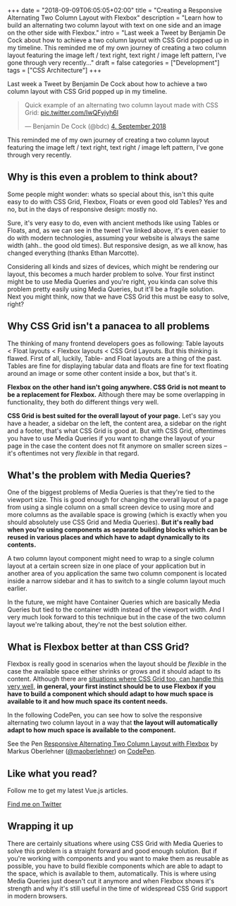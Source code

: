 +++
date = "2018-09-09T06:05:05+02:00"
title = "Creating a Responsive Alternating Two Column Layout with Flexbox"
description = "Learn how to build an alternating two column layout with text on one side and an image on the other side with Flexbox."
intro = "Last week a Tweet by Benjamin De Cock about how to achieve a two column layout with CSS Grid popped up in my timeline. This reminded me of my own journey of creating a two column layout featuring the image left / text right, text right / image left pattern, I've gone through very recently..."
draft = false
categories = ["Development"]
tags = ["CSS Architecture"]
+++

Last week a Tweet by Benjamin De Cock about how to achieve a two column layout with CSS Grid popped up in my timeline.

<blockquote class="twitter-tweet" data-lang="en"><p lang="en" dir="ltr">Quick example of an alternating two column layout made with CSS Grid: <a href="https://t.co/IwQFyiyh6l">pic.twitter.com/IwQFyiyh6l</a></p>&mdash; Benjamin De Cock (@bdc) <a href="https://twitter.com/bdc/status/1037007612678561792?ref_src=twsrc%5Etfw">4. September 2018</a></blockquote>
<script async src="https://platform.twitter.com/widgets.js" charset="utf-8"></script>

This reminded me of my own journey of creating a two column layout featuring the image left / text right, text right / image left pattern, I've gone through very recently.

## Why is this even a problem to think about?

Some people might wonder: whats so special about this, isn't this quite easy to do with CSS Grid, Flexbox, Floats or even good old Tables? Yes and no, but in the days of responsive design: mostly no.

Sure, it's very easy to do, even with ancient methods like using Tables or Floats, and, as we can see in the tweet I've linked above, it's even easier to do with modern technologies, assuming your website is always the same width (ahh.. the good old times). But responsive design, as we all know, has changed everything (thanks Ethan Marcotte).

Considering all kinds and sizes of devices, which might be rendering our layout, this becomes a much harder problem to solve. Your first instinct might be to use Media Queries and you're right, you kinda can solve this problem pretty easily using Media Queries, but it'll be a fragile solution. Next you might think, now that we have CSS Grid this must be easy to solve, right?

## Why CSS Grid isn't a panacea to all problems

The thinking of many frontend developers goes as following: Table layouts < Float layouts < Flexbox layouts < CSS Grid Layouts. But this thinking is flawed. First of all, luckily, Table- and Float layouts are a thing of the past. Tables are fine for displaying tabular data and floats are fine for text floating around an image or some other content inside a box, but that's it.

**Flexbox on the other hand isn't going anywhere. CSS Grid is not meant to be a replacement for Flexbox.** Although there may be some overlapping in functionality, they both do different things very well.

**CSS Grid is best suited for the overall layout of your page.** Let's say you have a header, a sidebar on the left, the content area, a sidebar on the right and a footer, that's what CSS Grid is good at. But with CSS Grid, oftentimes you have to use Media Queries if you want to change the layout of your page in the case the content does not fit anymore on smaller screen sizes – it's oftentimes not very *flexible* in that regard.

## What's the problem with Media Queries?

One of the biggest problems of Media Queries is that they're tied to the viewport size. This is good enough for changing the overall layout of a page from using a single column on a small screen device to using more and more columns as the available space is growing (which is exactly when you should absolutely use CSS Grid and Media Queries). **But it's really bad when you're using components as separate building blocks which can be reused in various places and which have to adapt dynamically to its contents.**

A two column layout component might need to wrap to a single column layout at a certain screen size in one place of your application but in another area of you application the same two column component is located inside a narrow sidebar and it has to switch to a single column layout much earlier.

In the future, we might have Container Queries which are basically Media Queries but tied to the container width instead of the viewport width. And I very much look forward to this technique but in the case of the two column layout we're talking about, they're not the best solution either.

## What is Flexbox better at than CSS Grid?

Flexbox is really good in scenarios when the layout should be *flexible* in the case the available space either shrinks or grows and it should adapt to its content. Although there are [situations where CSS Grid too, can handle this very well,](https://twitter.com/ddprrt/status/863014813684957184) **in general, your first instinct should be to use Flexbox if you have to build a component which should adapt to how much space is available to it and how much space its content needs.**

In the following CodePen, you can see how to solve the responsive alternating two column layout in a way that **the layout will automatically adapt to how much space is available to the component.**

<div class="c-content__broad">
  <p data-height="450" data-theme-id="0" data-slug-hash="XPeXay" data-default-tab="result" data-user="maoberlehner" data-pen-title="Responsive Alternating Two Column Layout with Flexbox" class="codepen">See the Pen <a href="https://codepen.io/maoberlehner/pen/XPeXay/">Responsive Alternating Two Column Layout with Flexbox</a> by Markus Oberlehner (<a href="https://codepen.io/maoberlehner">@maoberlehner</a>) on <a href="https://codepen.io">CodePen</a>.</p>
  <script async src="https://static.codepen.io/assets/embed/ei.js"></script>
</div>

<div class="c-content__broad">
  <div class="c-twitter-teaser">
    <div class="c-twitter-teaser__content">
      <h2 class="c-twitter-teaser__headline">Like what you read?</h2>
      <p class="c-twitter-teaser__body">
        Follow me to get my latest Vue.js articles.
      </p>
      <a class="c-button c-button--outline c-twitter-teaser__button" rel="nofollow" href="https://twitter.com/maoberlehner" data-event-category="link" data-event-action="click: contact" data-event-label="Twitter (article content)">
        Find me on Twitter
      </a>
    </div>
  </div>
</div>

## Wrapping it up

There are certainly situations where using CSS Grid with Media Queries to solve this problem is a straight forward and good enough solution. But if you're working with components and you want to make them as reusable as possible, you have to build flexible components which are able to adapt to the space, which is available to them, automatically. This is where using Media Queries just doesn't cut it anymore and when Flexbox shows it's strength and why it's still useful in the time of widespread CSS Grid support in modern browsers.
